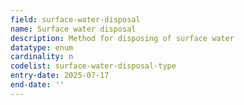 ```yaml
---
field: surface-water-disposal
name: Surface water disposal
description: Method for disposing of surface water
datatype: enum
cardinality: n
codelist: surface-water-disposal-type
entry-date: 2025-07-17
end-date: ''
---
```

